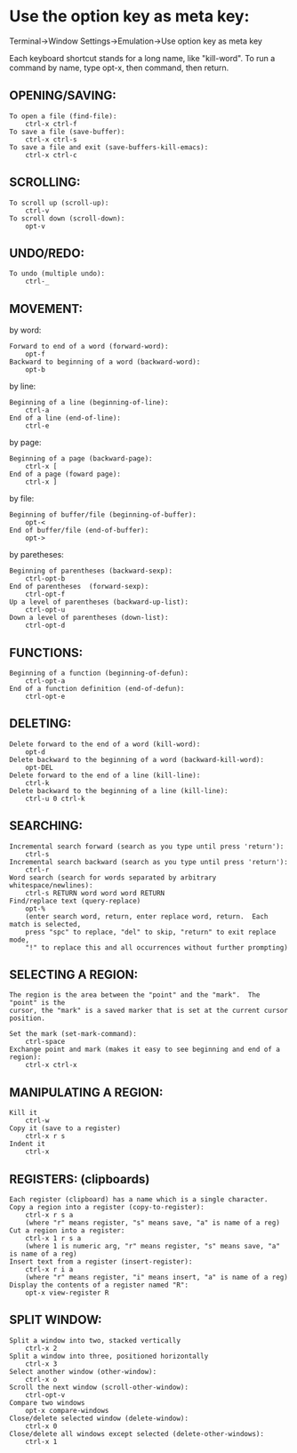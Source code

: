 # Use the option key as meta key:

Terminal->Window Settings->Emulation->Use option key as meta key

Each keyboard shortcut stands for a long name, like "kill-word".
To run a command by name, type opt-x, then command, then return.

## OPENING/SAVING:

    To open a file (find-file):
        ctrl-x ctrl-f
    To save a file (save-buffer):
        ctrl-x ctrl-s
    To save a file and exit (save-buffers-kill-emacs):
        ctrl-x ctrl-c

## SCROLLING:

    To scroll up (scroll-up):
        ctrl-v
    To scroll down (scroll-down):
        opt-v

## UNDO/REDO:
    To undo (multiple undo):
        ctrl-_



## MOVEMENT:

by word:

    Forward to end of a word (forward-word):
        opt-f
    Backward to beginning of a word (backward-word):
        opt-b

by line:

    Beginning of a line (beginning-of-line):
        ctrl-a
    End of a line (end-of-line):
        ctrl-e

by page:

    Beginning of a page (backward-page):
        ctrl-x [
    End of a page (foward page):
        ctrl-x ]

by file:

    Beginning of buffer/file (beginning-of-buffer):
        opt-<
    End of buffer/file (end-of-buffer):
        opt->

by paretheses:

    Beginning of parentheses (backward-sexp):
        ctrl-opt-b
    End of parentheses  (forward-sexp):
        ctrl-opt-f
    Up a level of parentheses (backward-up-list):
        ctrl-opt-u
    Down a level of parentheses (down-list):
        ctrl-opt-d

## FUNCTIONS:

    Beginning of a function (beginning-of-defun):
        ctrl-opt-a
    End of a function definition (end-of-defun):
        ctrl-opt-e

## DELETING:

    Delete forward to the end of a word (kill-word):
        opt-d
    Delete backward to the beginning of a word (backward-kill-word):
        opt-DEL
    Delete forward to the end of a line (kill-line):
        ctrl-k
    Delete backward to the beginning of a line (kill-line):
        ctrl-u 0 ctrl-k
    
## SEARCHING:

    Incremental search forward (search as you type until press 'return'):
        ctrl-s
    Incremental search backward (search as you type until press 'return'):
        ctrl-r
    Word search (search for words separated by arbitrary whitespace/newlines):
        ctrl-s RETURN word word word RETURN
    Find/replace text (query-replace)
        opt-%
        (enter search word, return, enter replace word, return.  Each match is selected,
        press "spc" to replace, "del" to skip, "return" to exit replace mode,
        "!" to replace this and all occurrences without further prompting)
    
## SELECTING A REGION:

    The region is the area between the "point" and the "mark".  The "point" is the
    cursor, the "mark" is a saved marker that is set at the current cursor position.
    
    Set the mark (set-mark-command):
        ctrl-space
    Exchange point and mark (makes it easy to see beginning and end of a region):
        ctrl-x ctrl-x
        
## MANIPULATING A REGION:

    Kill it
        ctrl-w
    Copy it (save to a register)
        ctrl-x r s
    Indent it
        ctrl-x 
    
## REGISTERS: (clipboards)

    Each register (clipboard) has a name which is a single character.
    Copy a region into a register (copy-to-register):
        ctrl-x r s a
        (where "r" means register, "s" means save, "a" is name of a reg)
    Cut a region into a register:
        ctrl-x 1 r s a
        (where 1 is numeric arg, "r" means register, "s" means save, "a" is name of a reg)
    Insert text from a register (insert-register):
        ctrl-x r i a
        (where "r" means register, "i" means insert, "a" is name of a reg)
    Display the contents of a register named "R":
        opt-x view-register R
    
## SPLIT WINDOW:

    Split a window into two, stacked vertically
        ctrl-x 2
    Split a window into three, positioned horizontally
        ctrl-x 3
    Select another window (other-window):
        ctrl-x o
    Scroll the next window (scroll-other-window):
        ctrl-opt-v
    Compare two windows
        opt-x compare-windows
    Close/delete selected window (delete-window):
        ctrl-x 0
    Close/delete all windows except selected (delete-other-windows):
        ctrl-x 1